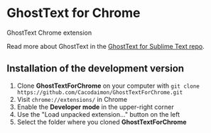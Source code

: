 GhostText for Chrome
==================

GhostText Chrome extension

Read more about GhostText in the [GhostText for Sublime Text repo](https://github.com/Cacodaimon/GhostTextForSublimeText).

## Installation of the development version

1. Clone **GhostTextForChrome** on your computer with `git clone https://github.com/Cacodaimon/GhostTextForChrome.git`
2. Visit `chrome://extensions/` in Chrome
3. Enable the **Developer mode** in the upper-right corner
4. Use the "Load unpacked extension…" button on the left
5. Select the folder where you cloned **GhostTextForChrome**